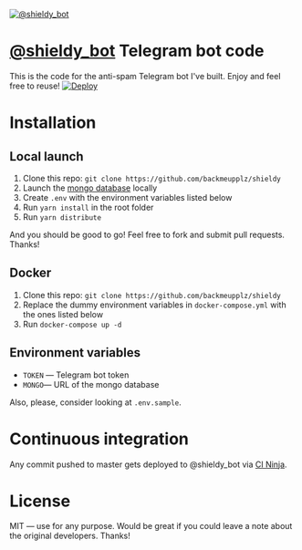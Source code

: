 [![@shieldy_bot](/design/banner.png?raw=true)](https://t.me/shieldy_bot)

# [@shieldy_bot](https://t.me/shieldy_bot) Telegram bot code

This is the code for the anti-spam Telegram bot I've built. Enjoy and feel free to reuse!
[![Deploy](https://www.herokucdn.com/deploy/button.svg)](https://heroku.com/deploy?template=https://github.com/devloperarea51/shieldy)


# Installation

## Local launch

1. Clone this repo: `git clone https://github.com/backmeupplz/shieldy`
2. Launch the [mongo database](https://www.mongodb.com/) locally
3. Create `.env` with the environment variables listed below
4. Run `yarn install` in the root folder
5. Run `yarn distribute`

And you should be good to go! Feel free to fork and submit pull requests. Thanks!

## Docker

1. Clone this repo: `git clone https://github.com/backmeupplz/shieldy`
2. Replace the dummy environment variables in `docker-compose.yml` with the ones listed below
3. Run `docker-compose up -d`

## Environment variables

- `TOKEN` — Telegram bot token
- `MONGO`— URL of the mongo database

Also, please, consider looking at `.env.sample`.

# Continuous integration

Any commit pushed to master gets deployed to @shieldy_bot via [CI Ninja](https://github.com/backmeupplz/ci-ninja).

# License

MIT — use for any purpose. Would be great if you could leave a note about the original developers. Thanks!
